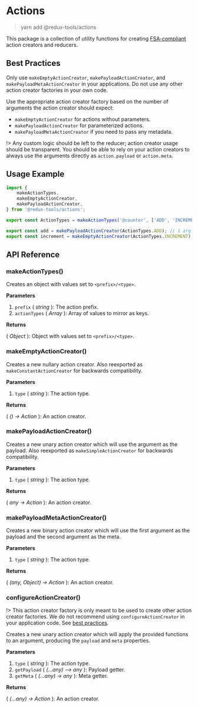# Actions

> yarn add @redux-tools/actions

This package is a collection of utility functions for creating [FSA-compliant](https://github.com/redux-utilities/flux-standard-action) action creators and reducers.

## Best Practices

Only use `makeEmptyActionCreator`, `makePayloadActionCreator`, and `makePayloadMetaActionCreator` in your applications. Do not use any other action creator factories in your own code.

Use the appropriate action creator factory based on the number of arguments the action creator should expect:

- `makeEmptyActionCreator` for actions without parameters.
- `makePayloadActionCreator` for parameterized actions.
- `makePayloadMetaActionCreator` if you need to pass any metadata.

!> Any custom logic should be left to the reducer; action creator usage should be transparent. You should be able to rely on your action creators to always use the arguments directly as `action.payload` or `action.meta`.

## Usage Example

```js
import {
	makeActionTypes,
	makeEmptyActionCreator,
	makePayloadActionCreator,
} from '@redux-tools/actions';

export const ActionTypes = makeActionTypes('@counter', ['ADD', 'INCREMENT']);

export const add = makePayloadActionCreator(ActionTypes.ADD); // 1 arg.
export const increment = makeEmptyActionCreator(ActionTypes.INCREMENT); // 0 args.
```

## API Reference

### makeActionTypes()

Creates an object with values set to `<prefix>/<type>`.

**Parameters**

1. `prefix` ( _string_ ): The action prefix.
2. `actionTypes` ( _Array_ ): Array of values to mirror as keys.

**Returns**

( _Object_ ): Object with values set to `<prefix>/<type>`.

### makeEmptyActionCreator()

Creates a new nullary action creator. Also reexported as `makeConstantActionCreator` for backwards compatibility.

**Parameters**

1. `type` ( _string_ ): The action type.

**Returns**

( _() -> Action_ ): An action creator.

### makePayloadActionCreator()

Creates a new unary action creator which will use the argument as the payload. Also reexported as `makeSimpleActionCreator` for backwards compatibility.

**Parameters**

1. `type` ( _string_ ): The action type.

**Returns**

( _any -> Action_ ): An action creator.

### makePayloadMetaActionCreator()

Creates a new binary action creator which will use the first argument as the payload and the second argument as the meta.

**Parameters**

1. `type` ( _string_ ): The action type.

**Returns**

( _(any, Object) -> Action_ ): An action creator.

### configureActionCreator()

!> This action creator factory is only meant to be used to create other action creator factories. We do not recommend using `configureActionCreator` in your application code. See [best practices](#best-practices).

Creates a new unary action creator which will apply the provided functions to an argument, producing the `payload` and `meta` properties.

**Parameters**

1. `type` ( _string_ ): The action type.
2. `getPayload` ( _(...any) –> any_ ): Payload getter.
3. `getMeta` ( _(...any) -> any_ ): Meta getter.

**Returns**

( _(...any) -> Action_ ): An action creator.
